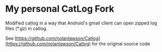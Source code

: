 My personal CatLog Fork
=======================
Modified catlog in a way that Android's gmail client can open zipped log files (*.gz) in catlog.

See [https://github.com/nolanlawson/Catlog](https://github.com/nolanlawson/Catlog) for the original source code